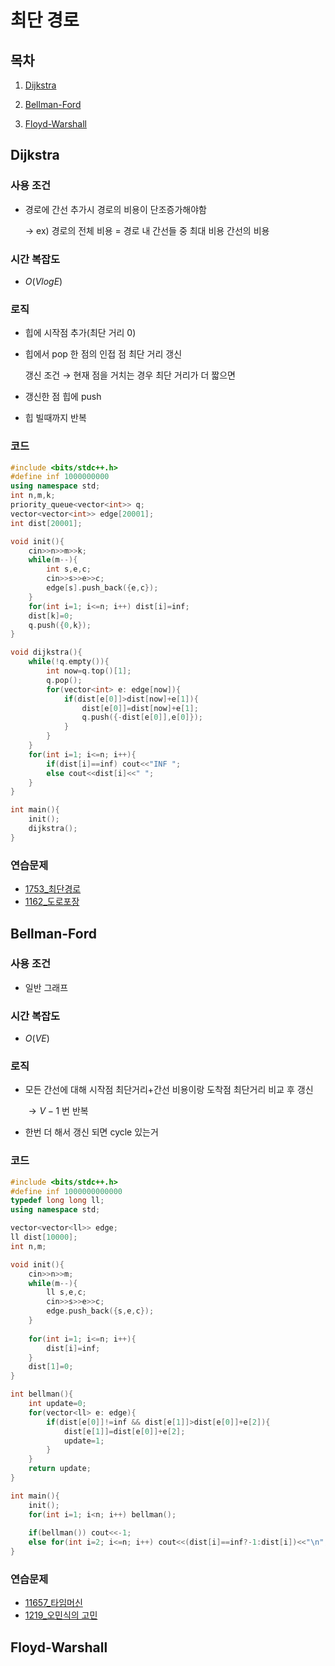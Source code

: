 # 최단 경로
## 목차
1. [Dijkstra](#Dijkstra)

2. [Bellman-Ford](#Bellman-Ford)

3. [Floyd-Warshall](#Floyd-Warshall)

## Dijkstra

### 사용 조건

- 경로에 간선 추가시 경로의 비용이 단조증가해야함

  $\to$ ex) 경로의 전체 비용 = 경로 내 간선들 중 최대 비용 간선의 비용

### 시간 복잡도

- $O(VlogE)$
  
### 로직

- 힙에 시작점 추가(최단 거리 0)
- 힙에서 pop 한 점의 인접 점 최단 거리 갱신
  
  갱신 조건 $\to$ 현재 점을 거치는 경우 최단 거리가 더 짧으면

- 갱신한 점 힙에 push
- 힙 빌때까지 반복

### 코드

```cpp
#include <bits/stdc++.h>
#define inf 1000000000
using namespace std;
int n,m,k;
priority_queue<vector<int>> q;
vector<vector<int>> edge[20001];
int dist[20001];

void init(){
	cin>>n>>m>>k;
	while(m--){
		int s,e,c;
		cin>>s>>e>>c;
		edge[s].push_back({e,c});
	}
	for(int i=1; i<=n; i++) dist[i]=inf;
	dist[k]=0;
	q.push({0,k});
}

void dijkstra(){
	while(!q.empty()){
		int now=q.top()[1];
		q.pop();
		for(vector<int> e: edge[now]){
			if(dist[e[0]]>dist[now]+e[1]){
				dist[e[0]]=dist[now]+e[1];
				q.push({-dist[e[0]],e[0]});
			}
		}
	}
	for(int i=1; i<=n; i++){
		if(dist[i]==inf) cout<<"INF ";
		else cout<<dist[i]<<" ";
	}
}

int main(){
	init();
	dijkstra();
}
```

### 연습문제

- [1753_최단경로](https://github.com/iacobuschoi/ps/blob/main/1753_%EC%B5%9C%EB%8B%A8%EA%B2%BD%EB%A1%9C.md)
- [1162_도로포장](https://github.com/iacobuschoi/ps/blob/main/1162_%EB%8F%84%EB%A1%9C%ED%8F%AC%EC%9E%A5.md)

## Bellman-Ford

### 사용 조건

- 일반 그래프

### 시간 복잡도

- $O(VE)$

### 로직

- 모든 간선에 대해 시작점 최단거리+간선 비용이랑 도착점 최단거리 비교 후 갱신

  $\to V-1$ 번 반복
- 한번 더 해서 갱신 되면 cycle 있는거

### 코드

```cpp
#include <bits/stdc++.h>
#define inf 1000000000000
typedef long long ll;
using namespace std;

vector<vector<ll>> edge;
ll dist[10000];
int n,m;

void init(){
	cin>>n>>m;
	while(m--){
		ll s,e,c;
		cin>>s>>e>>c;
		edge.push_back({s,e,c});
	}
	
	for(int i=1; i<=n; i++){
		dist[i]=inf;
	}
	dist[1]=0;
}

int bellman(){
	int update=0;
	for(vector<ll> e: edge){
		if(dist[e[0]]!=inf && dist[e[1]]>dist[e[0]]+e[2]){
			dist[e[1]]=dist[e[0]]+e[2];
			update=1;
		}
	}
	return update;
}

int main(){
	init();
	for(int i=1; i<n; i++) bellman();
	
	if(bellman()) cout<<-1;
	else for(int i=2; i<=n; i++) cout<<(dist[i]==inf?-1:dist[i])<<"\n";
}
```

### 연습문제
- [11657_타임머신](https://github.com/iacobuschoi/ps/blob/main/1219_%EC%98%A4%EB%AF%BC%EC%8B%9D%EC%9D%98%20%EA%B3%A0%EB%AF%BC.md)
- [1219_오민식의 고민](https://github.com/iacobuschoi/ps/blob/main/1219_%EC%98%A4%EB%AF%BC%EC%8B%9D%EC%9D%98%20%EA%B3%A0%EB%AF%BC.md)

## Floyd-Warshall
